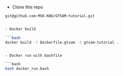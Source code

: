 - Clone this repo

```bash
git@github.com:MSK-KWU/GTSAM-tutorial.git


- Docker build

```bash
docker build -f Dockerfile.gtsam -t gtsam-tutorial .


- Docker run with bashfile

```bash
bash docker_run.bash

